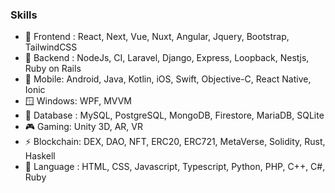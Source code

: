 ###  Skills

- 🌱 Frontend : React, Next, Vue, Nuxt, Angular, Jquery, Bootstrap, TailwindCSS
- 🔭 Backend : NodeJs, CI, Laravel, Django, Express, Loopback, Nestjs, Ruby on Rails
- 📲 Mobile: Android, Java, Kotlin, iOS, Swift, Objective-C, React Native, Ionic
- 🪟 Windows: WPF, MVVM
- 🧩 Database : MySQL, PostgreSQL, MongoDB, Firestore, MariaDB, SQLite
- 🎮 Gaming: Unity 3D, AR, VR
- ⚡ Blockchain: DEX, DAO, NFT, ERC20, ERC721, MetaVerse, Solidity, Rust, Haskell
- 💬 Language : HTML, CSS, Javascript, Typescript, Python, PHP, C++, C#, Ruby
